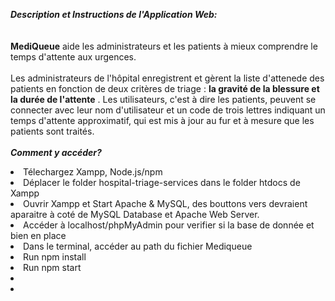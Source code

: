 **_Description et Instructions de l'Application Web:_**
<br/>
<br/>
<br/>
**MediQueue** aide les administrateurs et les patients à mieux comprendre le temps d'attente aux urgences. 
<br/>
<br/>
Les administrateurs de l'hôpital enregistrent et gèrent la liste d'attenede des patients en fonction de deux critères de triage : __la gravité de la blessure et la durée de l'attente__ . Les utilisateurs, c'est à dire les patients, peuvent se connecter avec leur nom d'utilisateur et un code de trois lettres indiquant un temps d'attente approximatif, qui est mis à jour au fur et à mesure que les patients sont traités.
<br/>
<br/>
**_Comment y accéder?_**
<br/>

<a>
<li>Télechargez Xampp, Node.js/npm</li>

  
<li>Déplacer le folder hospital-triage-services dans le folder htdocs de Xampp</li>
<li>Ouvrir Xampp et Start Apache & MySQL, des bouttons vers devraient aparaitre à coté de MySQL Database et Apache Web Server.</li>
<li>Accéder à localhost/phpMyAdmin pour verifier si la base de donnée et bien en place</li>

<li>Dans le terminal, accéder au path du fichier Mediqueue</li>
<li>Run npm install</li>
<li>Run npm start</li>
<li></li>
<li></li>
</a>
